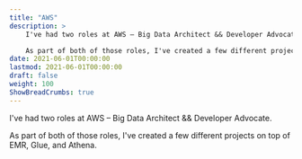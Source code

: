```yaml
---
title: "AWS"
description: >
    I've had two roles at AWS – Big Data Architect && Developer Advocate.

    As part of both of those roles, I've created a few different projects on top of EMR, Glue, and Athena.
date: 2021-06-01T00:00:00
lastmod: 2021-06-01T00:00:00
draft: false
weight: 100
ShowBreadCrumbs: true
---
```


I've had two roles at AWS – Big Data Architect && Developer Advocate.

As part of both of those roles, I've created a few different projects on top of EMR, Glue, and Athena.